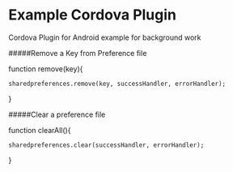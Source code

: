 Example Cordova Plugin
=================

Cordova Plugin for Android example for background work

#####Remove a Key from Preference file

function remove(key){

	sharedpreferences.remove(key, successHandler, errorHandler);
	
}

#####Clear a preference file

function clearAll(){

	sharedpreferences.clear(successHandler, errorHandler);
	
}

